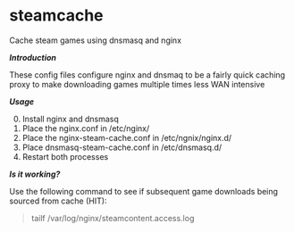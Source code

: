 # steamcache
Cache steam games using dnsmasq and nginx

***Introduction***

These config files configure nginx and dnsmaq to be a fairly quick caching proxy to make downloading games multiple times less WAN intensive

***Usage***

0. Install nginx and dnsmasq
1. Place the nginx.conf in /etc/nginx/
2. Place the nginx-steam-cache.conf in /etc/ngnix/nginx.d/
3. Place dnsmasq-steam-cache.conf in /etc/dnsmasq.d/
4. Restart both processes

***Is it working?***

Use the following command to see if subsequent game downloads being sourced from cache (HIT):
> tailf /var/log/nginx/steamcontent.access.log
